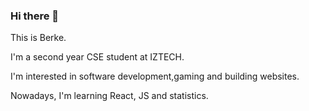 ### Hi there 👋

This is Berke.

I'm a second year CSE student at IZTECH.

I'm interested in software development,gaming and building websites.

Nowadays, I'm learning React, JS and statistics.
